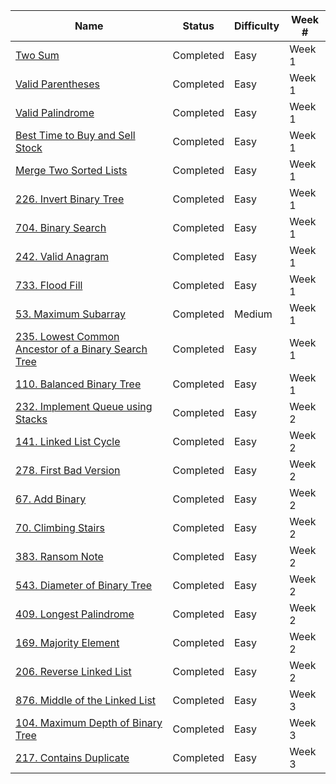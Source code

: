 ﻿| Name                                                              | Status    | Difficulty | Week # |
| ----------------------------------------------------------------- | --------- | ---------- | ------ |
| [Two Sum](week1/twoSum/)                                          | Completed | Easy       | Week 1 |
| [Valid Parentheses](week1/validParentheses/)                      | Completed | Easy       | Week 1 |
| [Valid Palindrome](week1/validPalindrome/)                        | Completed | Easy       | Week 1 |
| [Best Time to Buy and Sell Stock](week1/bestTimeToBuyStock/)      | Completed | Easy       | Week 1 |
| [Merge Two Sorted Lists](week1/mergeTwoSortedLists/)              | Completed | Easy       | Week 1 |
| [226. Invert Binary Tree](week1/invertBinaryTree/)                | Completed | Easy       | Week 1 |
| [704. Binary Search](week1/binarySearch/)                         | Completed | Easy       | Week 1 |
| [242. Valid Anagram](week1/validAnagram/)                         | Completed | Easy       | Week 1 |
| [733. Flood Fill](week1/floodFill/)                               | Completed | Easy       | Week 1 |
| [53. Maximum Subarray](week1/maximumSubarray/)                    | Completed | Medium     | Week 1 |
| [235. Lowest Common Ancestor of a Binary Search Tree](week1/LCA/) | Completed | Easy       | Week 1 |
| [110. Balanced Binary Tree](week1/balancedBinaryTree/)            | Completed | Easy       | Week 1 |
| [232. Implement Queue using Stacks](week2/queueUsingStack/)       | Completed | Easy       | Week 2 |
| [141. Linked List Cycle](week2/linkedListCycle/)                  | Completed | Easy       | Week 2 |
| [278. First Bad Version](week2/firstBadVersion/)                  | Completed | Easy       | Week 2 |
| [67. Add Binary](week2/addBinary/)                                | Completed | Easy       | Week 2 |
| [70. Climbing Stairs](week2/climbingStairs/)                      | Completed | Easy       | Week 2 |
| [383. Ransom Note](week2/ransomNote/)                             | Completed | Easy       | Week 2 |
| [543. Diameter of Binary Tree](week2/diameterOfBinaryTree/)       | Completed | Easy       | Week 2 |
| [409. Longest Palindrome](week2/longestPalindrome/)               | Completed | Easy       | Week 2 |
| [169. Majority Element](week2/majorityElement/)                   | Completed | Easy       | Week 2 |
| [206. Reverse Linked List](week2/reverseLinkedList/)              | Completed | Easy       | Week 2 |
| [876. Middle of the Linked List](week3/middleOfLinkedList/)       | Completed | Easy       | Week 3 |
| [104. Maximum Depth of Binary Tree](week3/maxDepthBT)             | Completed | Easy       | Week 3 |
| [217. Contains Duplicate](week3/containsDuplicate)                | Completed | Easy       | Week 3 |